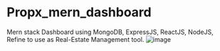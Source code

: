 # Propx_mern_dashboard
Mern stack Dashboard using MongoDB, ExpressJS, ReactJS, NodeJS, Refine to use as Real-Estate Management tool.
![image](https://user-images.githubusercontent.com/75971776/219477687-78a31391-1fc8-4f89-a5ef-deb0aff632ec.png)

